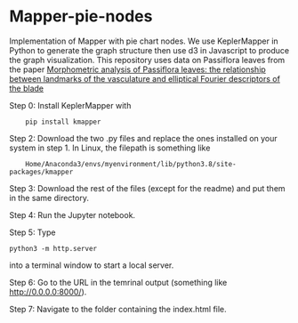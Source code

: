 # Mapper-pie-nodes
Implementation of Mapper with pie chart nodes. We use KeplerMapper in Python to generate the graph structure then use d3 in Javascript to produce the graph visualization. This repository uses data on Passiflora leaves from the paper [Morphometric analysis of Passiflora leaves: the relationship between landmarks of the vasculature and elliptical Fourier descriptors of the blade](https://academic.oup.com/gigascience/article/6/1/giw008/2865207?login=true#supplementary-data)

Step 0: Install KeplerMapper with

        pip install kmapper
        
Step 2: Download the two .py files and replace the ones installed on your system in step 1. In Linux, the filepath is something like

        Home/Anaconda3/envs/myenvironment/lib/python3.8/site-packages/kmapper

Step 3: Download the rest of the files (except for the readme) and put them in the same directory.

Step 4: Run the Jupyter notebook.

Step 5: Type 

    python3 -m http.server 
    
into a terminal window to start a local server.

Step 6: Go to the URL in the temrinal output (something like http://0.0.0.0:8000/).

Step 7: Navigate to the folder containing the index.html file.
